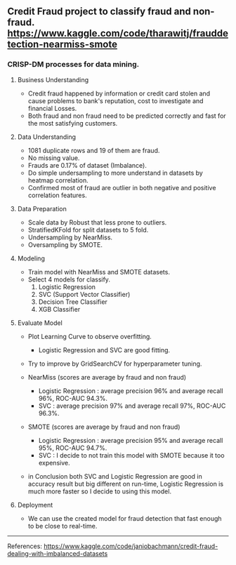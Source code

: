 **Credit Fraud project** to classify fraud and non-fraud.
https://www.kaggle.com/code/tharawitj/frauddetection-nearmiss-smote
---
### CRISP-DM processes for data mining.
1. Business Understanding
    * Credit fraud happened by information or credit card stolen and cause problems to bank's reputation, cost to investigate and financial Losses.
    * Both fraud and non fraud need to be predicted correctly and fast for the most satisfying customers. 

2. Data Understanding
    * 1081 duplicate rows and 19 of them are fraud.
    * No missing value.
    * Frauds are 0.17% of dataset (Imbalance).
    * Do simple undersampling to more understand in datasets by heatmap correlation.
    * Confirmed most of fraud are outlier in both negative and positive correlation features.

3. Data Preparation
    * Scale data by Robust that less prone to outliers.
    * StratifiedKFold for split datasets to 5 fold.
    * Undersampling by NearMiss.
    * Oversampling by SMOTE.

4. Modeling
    * Train model with NearMiss and SMOTE datasets.
    * Select 4 models for classify.
        1. Logistic Regression 
        2. SVC (Support Vector Classifier)
        3. Decision Tree Classifier
        4. XGB Classifier

5. Evaluate Model
    * Plot Learning Curve to observe overfitting.
        * Logistic Regression and SVC are good fitting.
    * Try to improve by GridSearchCV for hyperparameter tuning.
    * NearMiss (scores are average by fraud and non fraud)
        * Logistic Regression : average precision 96% and average recall 96%, ROC-AUC 94.3%.
        * SVC : average precision 97% and average recall 97%, ROC-AUC 96.3%.
    * SMOTE (scores are average by fraud and non fraud)
        * Logistic Regression : average precision 95% and average recall 95%, ROC-AUC 94.7%.
        * SVC : I decide to not train this model with SMOTE because it too expensive.

    * in Conclusion both SVC and Logistic Regression are good in accuracy result but big different on run-time, Logistic Regression is much more faster so I decide to using this model.

6. Deployment
    * We can use the created model for fraud detection that fast enough to be close to real-time.
---
References:
https://www.kaggle.com/code/janiobachmann/credit-fraud-dealing-with-imbalanced-datasets

